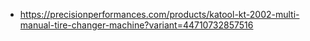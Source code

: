 - https://precisionperformances.com/products/katool-kt-2002-multi-manual-tire-changer-machine?variant=44710732857516
